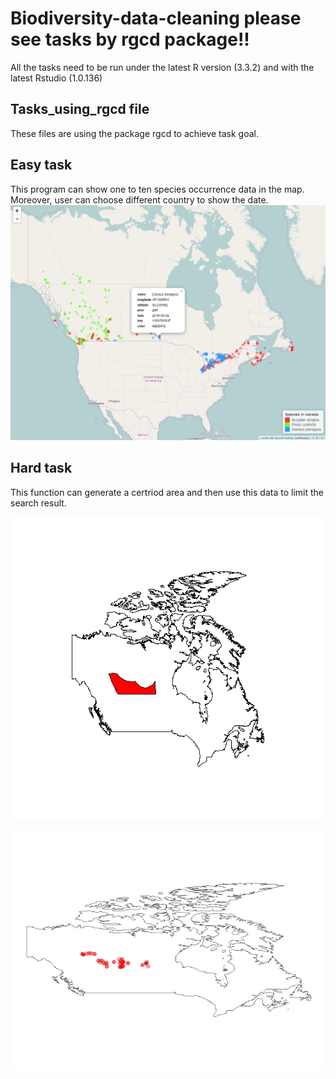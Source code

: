 # Biodiversity-data-cleaning please see tasks by rgcd package!!
All the tasks need to be run under the latest R version (3.3.2) and with the latest Rstudio (1.0.136)

## Tasks_using_rgcd file

These files are using the package rgcd to achieve task goal.

## Easy task

This program can show one to ten species occurrence data in the map. Moreover, user can choose different country to show the date.
![result](https://github.com/Tim-Yu/Biodiversity-data-cleaning/blob/master/Easy/result%20example.PNG)

## Hard task

This function can generate a certriod area and then use this data to limit the search result.

![certriod](https://github.com/Tim-Yu/Biodiversity-data-cleaning/blob/master/Hard/centroid%20_generation_example.png)

![result](https://github.com/Tim-Yu/Biodiversity-data-cleaning/blob/master/Hard/Accipiter%20striatus.png)
